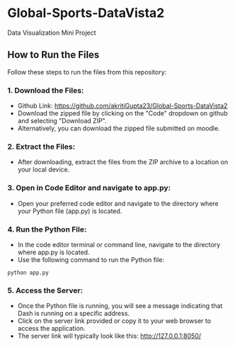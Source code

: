 # Global-Sports-DataVista2
Data Visualization Mini Project

## How to Run the Files
Follow these steps to run the files from this repository:
### 1. Download the Files:
-  Github Link: https://github.com/akritiGupta23/Global-Sports-DataVista2
-  Download the zipped file by clicking on the "Code" dropdown on github and selecting "Download ZIP".
-  Alternatively, you can download the zipped file submitted on moodle.

### 2. Extract the Files:
-  After downloading, extract the files from the ZIP archive to a location on your local device.

### 3. Open in Code Editor and navigate to app.py:
-  Open your preferred code editor and navigate to the directory where your Python file (app.py) is located.

### 4. Run the Python File:
-  In the code editor terminal or command line, navigate to the directory where app.py is located.
-  Use the following command to run the Python file:
```
python app.py
```

### 5. Access the Server:
-  Once the Python file is running, you will see a message indicating that Dash is running on a specific address.
-  Click on the server link provided or copy it to your web browser to access the application.
- The server link will typically look like this: http://127.0.0.1:8050/
